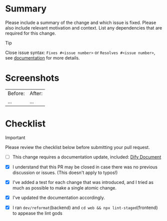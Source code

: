 # Summary

Please include a summary of the change and which issue is fixed. Please also include relevant motivation and context. List any dependencies that are required for this change.

> [!Tip]
> Close issue syntax: `Fixes #<issue number>` or `Resolves #<issue number>`, see [documentation](https://docs.github.com/en/issues/tracking-your-work-with-issues/linking-a-pull-request-to-an-issue#linking-a-pull-request-to-an-issue-using-a-keyword) for more details.


# Screenshots

<table>
  <tr>
  <td>Before: </td>
  <td>After: </td>
  </tr>
  <tr>
  <td>...</td>
  <td>...</td>
  </tr>
</table>

# Checklist

> [!IMPORTANT]  
> Please review the checklist below before submitting your pull request.

- [ ] This change requires a documentation update, included: [Dify Document](https://github.com/langgenius/dify-docs)
- [x] I understand that this PR may be closed in case there was no previous discussion or issues. (This doesn't apply to typos!)
- [x] I've added a test for each change that was introduced, and I tried as much as possible to make a single atomic change.
- [x] I've updated the documentation accordingly.
- [x] I ran `dev/reformat`(backend) and `cd web && npx lint-staged`(frontend) to appease the lint gods

